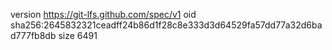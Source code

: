 version https://git-lfs.github.com/spec/v1
oid sha256:2645832321ceadff24b86d1f28c8e333d3d64529fa57dd77a32d6bad777fb8db
size 6491
